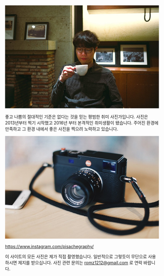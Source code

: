 ![접니다](./1.jpeg)

좋고 나쁨의 절대적인 기준은 없다는 것을 믿는 평범한 취미 사진가입니다. 사진은 2013년부터 찍기 시작했고 2016년 부터 본격적인 취미생활이 됐습니다. 주어진 환경에 만족하고 그 환경 내에서 좋은 사진을 찍으려 노력하고 있습니다.

![photo by @pisachephotography](./2.jpeg)

https://www.instagram.com/pisachegraphy/

이 사이트의 모든 사진은 제가 직접 촬영했습니다. 일반적으로 그렇듯이 무단으로 사용하시면 제지를 받으십니다. 사진 관련 문의는 [romz1212@gmail.com](mailto://romz1212@gmail.com) 로 연락 바랍니다.
